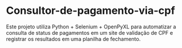 # Consultor-de-pagamento-via-cpf
Este projeto utiliza Python + Selenium + OpenPyXL para automatizar a consulta de status de pagamentos em um site de validação de CPF e registrar os resultados em uma planilha de fechamento.
